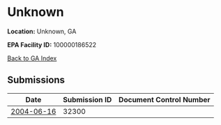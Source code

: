 # Unknown

**Location:** Unknown, GA

**EPA Facility ID:** 100000186522

[Back to GA Index](../../index.md)

## Submissions

| Date | Submission ID | Document Control Number |
|------|--------------|-------------------------|
| [2004-06-16](submissions/32300.md) | 32300 |  |
